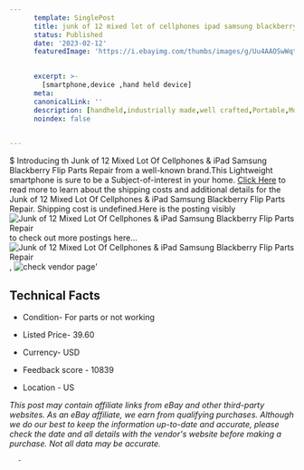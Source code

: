 ```yaml
---
      template: SinglePost
      title: junk of 12 mixed lot of cellphones ipad samsung blackberry flip parts repair
      status: Published
      date: '2023-02-12'
      featuredImage: 'https://i.ebayimg.com/thumbs/images/g/Uu4AAOSwWqths6jF/s-l225.jpg'
       

      excerpt: >-
        [smartphone,device ,hand held device]
      meta:
      canonicalLink: ''
      description: [handheld,industrially made,well crafted,Portable,Mobile,Compact,Convenient,Lightweight,Maneuverable,Man-portable,Miniature,Carriable,Hand-held,Light,Holdable,Transportable,Mobile device,Pocket-sized,On-the-go,Wireless,Cordless,Compact size,Convenient size, smartphone,device ,hand held device]
      noindex: false
      

---
```

$
      Introducing th Junk of 12 Mixed Lot Of Cellphones & iPad Samsung Blackberry Flip Parts Repair from a well-known brand.This Lightweight smartphone is sure to be a Subject-of-interest in your home. [Click Here](https://www.ebay.com/itm/134444211309?hash=item1f4d7fdc6d%3Ag%3AUu4AAOSwWqths6jF&mkevt=1&mkcid=1&mkrid=711-53200-19255-0&campid=%253CePNCampaignId%253E&customid=%253CreferenceId%253E&toolid=10049) to read more to learn about the shipping costs and additional details for the Junk of 12 Mixed Lot Of Cellphones & iPad Samsung Blackberry Flip Parts Repair. Shipping cost is undefined.Here is the posting visibly ![Junk of 12 Mixed Lot Of Cellphones & iPad Samsung Blackberry Flip Parts Repair](https://i.ebayimg.com/thumbs/images/g/Uu4AAOSwWqths6jF/s-l225.jpg) to check out more postings here... ![Junk of 12 Mixed Lot Of Cellphones & iPad Samsung Blackberry Flip Parts Repair](https://i.ebayimg.com/images/g/Uu4AAOSwWqths6jF/s-l1600.jpg), ![check vendor page](https://origin-galleryplus.ebayimg.com/ws/web/134444211309_2_0_1/225x225.jpg,https://origin-galleryplus.ebayimg.com/ws/web/134444211309_3_0_1/225x225.jpg,https://origin-galleryplus.ebayimg.com/ws/web/134444211309_4_0_1/225x225.jpg,https://origin-galleryplus.ebayimg.com/ws/web/134444211309_5_0_1/225x225.jpg,https://origin-galleryplus.ebayimg.com/ws/web/134444211309_6_0_1/225x225.jpg,https://origin-galleryplus.ebayimg.com/ws/web/134444211309_7_0_1/225x225.jpg)'

      

 ## Technical Facts 



     
      

 - Condition- For parts or not working 


      

 - Listed Price- 39.60 


      

 - Currency- USD 


      

 - Feedback score - 10839 


      

 - Location - US 


      
      

 *_This post may contain affiliate links from eBay and other third-party websites. As an eBay affiliate, we earn from qualifying purchases. Although we do our best to keep the information up-to-date and accurate, please check the date and all details with the vendor's website before making a purchase. Not all data may be accurate._*




      -
